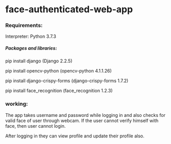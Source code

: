 # face-authenticated-web-app
### Requirements:

Interpreter: Python 3.7.3

##### Packages and libraries:

pip install django (Django 2.2.5) 

pip install opencv-python (opencv-python 4.1.1.26) 

pip install django-crispy-forms (django-crispy-forms 1.7.2) 

pip install face_recognition (face_recognition 1.2.3) 


### working:
The app takes username and password while logging in and also checks for valid face of user through webcam. If the user cannot verify himself with face, then user cannot login.

After logging in they can view profile and update their profile also.
